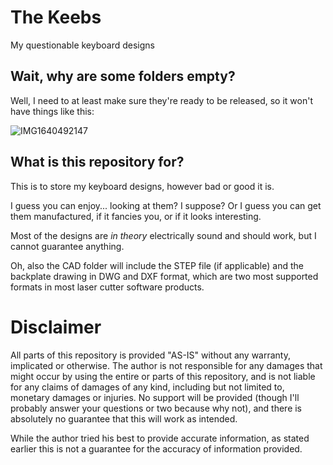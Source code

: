 # The Keebs
My questionable keyboard designs

## Wait, why are some folders empty?
Well, I need to at least make sure they're ready to be released, so it won't have things like this:

![IMG1640492147](https://user-images.githubusercontent.com/11834016/147398691-15e10097-1aab-4f89-8cf5-4746f142981d.png)

## What is this repository for?
This is to store my keyboard designs, however bad or good it is. 

I guess you can enjoy... looking at them? I suppose? Or I guess you can get them manufactured, if it fancies you, or if it looks interesting.

Most of the designs are *in theory* electrically sound and should work, but I cannot guarantee anything.

Oh, also the CAD folder will include the STEP file (if applicable) and the backplate drawing in DWG and DXF format, which are two most supported formats in most laser cutter software products.

# Disclaimer

All parts of this repository is provided "AS-IS" without any warranty, implicated or otherwise. The author is not responsible for any damages that might occur by using the entire or parts of this repository, and is not liable for any claims of damages of any kind, including but not limited to, monetary damages or injuries. No support will be provided (though I'll probably answer your questions or two because why not), and there is absolutely no guarantee that this will work as intended.

While the author tried his best to provide accurate information, as stated earlier this is not a guarantee for the accuracy of information provided.
